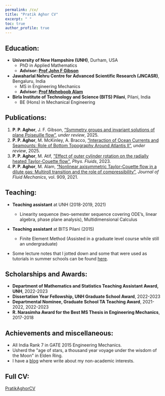 ```yaml
---
permalink: /cv/
title: "Pratik Aghor CV"
excerpt: " "
toc: true
author_profile: true
---
```

## Education:
* **University of New Hampshire (UNH)**, Durham, USA 
    - PhD in Applied Mathematics
    - **Advisor: [Prof John F Gibson](https://ceps.unh.edu/person/john-gibson)** 
* **Jawaharlal Nehru Centre for Advanced Scientific Research (JNCASR)**, Bengaluru, India
    - MS in Engineering Mechanics
    - **Advisor: [Prof Meheboob Alam](https://www.jncasr.ac.in/faculty/meheboob/)**
* **Birla Institute of Technology and Science (BITS) Pilani**, Pilani, India
    - BE (Hons) in Mechanical Engineering

## Publications:
1. **P. P. Aghor**, J. F. Gibson, [“Symmetry groups and invariant solutions of plane Poiseuille flow”](https://arxiv.org/abs/2409.11517), *under review*, 2025.
2. **P. P. Aghor**, M. McKinley, A. Bracco, [“Interaction of Ocean Currents and Seamounts: Role of Bottom Topography Around Atlantis II”](https://essopenarchive.org/doi/full/10.22541/essoar.173758245.52913306), *under review*, 2025.
3. **P. P. Aghor**, M. Atif, ["Effect of outer cylinder rotation on the radially heated Taylor-Couette flow"](https://pubs.aip.org/aip/pof/article-abstract/35/9/094108/2909455/Effect-of-outer-cylinder-rotation-on-the-radially), *Phys. Fluids*, 2023. 
4. **P. P. Aghor**, M. Alam, [“Nonlinear axisymmetric Taylor-Couette flow in a dilute gas: Multiroll
transition and the role of compressibility”](https://www.cambridge.org/core/journals/journal-of-fluid-mechanics/article/abs/nonlinear-axisymmetric-taylorcouette-flow-in-a-dilute-gas-multiroll-transition-and-the-role-of-compressibility/B528D542F58FC12D8F666BA1207249FA), *Journal of Fluid Mechanics*, vol. 909, 2021.

## Teaching:
* **Teaching assistant** at UNH (2018-2019, 2021)
    - Linearity sequence (two-semester sequence covering ODE’s, linear algebra, phase plane analysis), Multidimensional Calculus
* **Teaching assistant** at BITS Pilani (2015)
    - Finite Element Method (Assisted in a graduate level course while still an undergraduate)

* Some lecture notes that I jotted down and some that were used as tutorials in summer schools can be found [here](https://github.com/PratikAghor/lec_notes). 

## Scholarships and Awards:
* **Department of Mathematics and Statistics Teaching Assistant Award, UNH**, 2022-2023
* **Dissertation Year Fellowship, UNH Graduate School Award**, 2022-2023
* **Departmental Nominee, Graduate School TA Teaching Award**, 2021-2022, 2022-2023
* **R. Narasimha Award for the Best MS Thesis in Engineering Mechanics**, 2017-2018

## Achievements and miscellaneous:
* All India Rank 7 in GATE 2015 Engineering Mechanics. 
* Usherd the "age of stars, a thousand year voyage under the wisdom of the Moon" in Elden Ring. 
* I have a [blog](https://sublimeplace.wordpress.com/) where write about my non-academic interests.

## Full CV:
[PratikAghorCV](http://pratikaghor.github.io/_pages/cv/PratikAghorCV.pdf)
